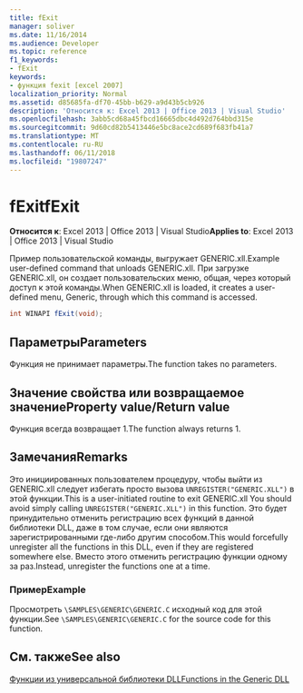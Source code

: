 ```yaml
---
title: fExit
manager: soliver
ms.date: 11/16/2014
ms.audience: Developer
ms.topic: reference
f1_keywords:
- fExit
keywords:
- функция fexit [excel 2007]
localization_priority: Normal
ms.assetid: d85685fa-df70-45bb-b629-a9d43b5cb926
description: 'Относится к: Excel 2013 | Office 2013 | Visual Studio'
ms.openlocfilehash: 3abb5cd68a45fbcd16665dbc4d492d764bbd315e
ms.sourcegitcommit: 9d60cd82b5413446e5bc8ace2cd689f683fb41a7
ms.translationtype: MT
ms.contentlocale: ru-RU
ms.lasthandoff: 06/11/2018
ms.locfileid: "19807247"
---
```

# <a name="fexit"></a><span data-ttu-id="b28a3-104">fExit</span><span class="sxs-lookup"><span data-stu-id="b28a3-104">fExit</span></span>

 <span data-ttu-id="b28a3-105">**Относится к**: Excel 2013 | Office 2013 | Visual Studio</span><span class="sxs-lookup"><span data-stu-id="b28a3-105">**Applies to**: Excel 2013 | Office 2013 | Visual Studio</span></span> 
  
<span data-ttu-id="b28a3-106">Пример пользовательской команды, выгружает GENERIC.xll.</span><span class="sxs-lookup"><span data-stu-id="b28a3-106">Example user-defined command that unloads GENERIC.xll.</span></span> <span data-ttu-id="b28a3-107">При загрузке GENERIC.xll, он создает пользовательских меню, общая, через который доступ к этой команды.</span><span class="sxs-lookup"><span data-stu-id="b28a3-107">When GENERIC.xll is loaded, it creates a user-defined menu, Generic, through which this command is accessed.</span></span> 
  
```cs
int WINAPI fExit(void);
```

## <a name="parameters"></a><span data-ttu-id="b28a3-108">Параметры</span><span class="sxs-lookup"><span data-stu-id="b28a3-108">Parameters</span></span>

<span data-ttu-id="b28a3-109">Функция не принимает параметры.</span><span class="sxs-lookup"><span data-stu-id="b28a3-109">The function takes no parameters.</span></span>
  
## <a name="property-valuereturn-value"></a><span data-ttu-id="b28a3-110">Значение свойства или возвращаемое значение</span><span class="sxs-lookup"><span data-stu-id="b28a3-110">Property value/Return value</span></span>

<span data-ttu-id="b28a3-111">Функция всегда возвращает 1.</span><span class="sxs-lookup"><span data-stu-id="b28a3-111">The function always returns 1.</span></span>
  
## <a name="remarks"></a><span data-ttu-id="b28a3-112">Замечания</span><span class="sxs-lookup"><span data-stu-id="b28a3-112">Remarks</span></span>

<span data-ttu-id="b28a3-113">Это инициированных пользователем процедуру, чтобы выйти из GENERIC.xll следует избегать просто вызова `UNREGISTER("GENERIC.XLL")` в этой функции.</span><span class="sxs-lookup"><span data-stu-id="b28a3-113">This is a user-initiated routine to exit GENERIC.xll You should avoid simply calling  `UNREGISTER("GENERIC.XLL")` in this function.</span></span> <span data-ttu-id="b28a3-114">Это будет принудительно отменить регистрацию всех функций в данной библиотеки DLL, даже в том случае, если они являются зарегистрированными где-либо другим способом.</span><span class="sxs-lookup"><span data-stu-id="b28a3-114">This would forcefully unregister all the functions in this DLL, even if they are registered somewhere else.</span></span> <span data-ttu-id="b28a3-115">Вместо этого отменить регистрацию функции одному за раз.</span><span class="sxs-lookup"><span data-stu-id="b28a3-115">Instead, unregister the functions one at a time.</span></span> 
  
### <a name="example"></a><span data-ttu-id="b28a3-116">Пример</span><span class="sxs-lookup"><span data-stu-id="b28a3-116">Example</span></span>

<span data-ttu-id="b28a3-117">Просмотреть `\SAMPLES\GENERIC\GENERIC.C` исходный код для этой функции.</span><span class="sxs-lookup"><span data-stu-id="b28a3-117">See  `\SAMPLES\GENERIC\GENERIC.C` for the source code for this function.</span></span> 
  
## <a name="see-also"></a><span data-ttu-id="b28a3-118">См. также</span><span class="sxs-lookup"><span data-stu-id="b28a3-118">See also</span></span>



[<span data-ttu-id="b28a3-119">Функции из универсальной библиотеки DLL</span><span class="sxs-lookup"><span data-stu-id="b28a3-119">Functions in the Generic DLL</span></span>](functions-in-the-generic-dll.md)


